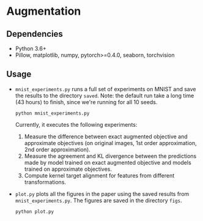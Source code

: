 # Augmentation

## Dependencies
- Python 3.6+
- Pillow, matplotlib, numpy, pytorch>=0.4.0, seaborn, torchvision

## Usage

* `mnist_experiments.py` runs a full set of experiments on MNIST and save the
    results to the directory `saved`. Note: the default run take a long time (43 hours) to
    finish, since we're running for all 10 seeds.
    ```
    python mnist_experiments.py
    ```

    Currently, it executes the following experiments:
    1. Measure the difference between exact augmented objective and approximate
       objectives (on original images, 1st order approximation, 2nd order approximation).
    2. Measure the agreement and KL divergence between the predictions made by
       model trained on exact augmented objective and models trained on
       approximate objectives.
    3. Compute kernel target alignment for features from different transformations. 

* `plot.py` plots all the figures in the paper using the saved results from 
  `mnist_experiments.py`. The figures are saved in the directory `figs`.
    ```
    python plot.py
    ```
